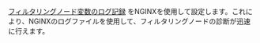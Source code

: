[フィルタリングノード変数のログ記録](../admin-en/configure-logging.md) をNGINXを使用して設定します。これにより、NGINXのログファイルを使用して、フィルタリングノードの診断が迅速に行えます。